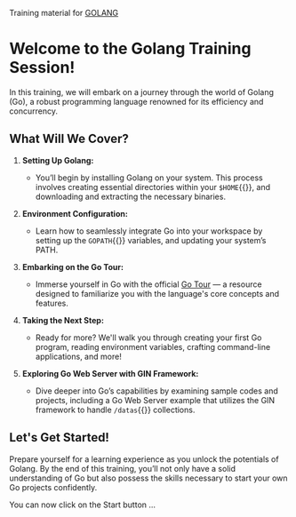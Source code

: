 
Training material for [GOLANG](http://golang.org)

# **Welcome to the Golang Training Session!**

In this training, we will embark on a journey through the world of Golang (Go), a robust programming language renowned for its efficiency and concurrency. 

## **What Will We Cover?**
1. **Setting Up Golang:**
   - You’ll begin by installing Golang on your system. This process involves creating essential directories within your `$HOME`{{}}, and downloading and extracting the necessary binaries.

2. **Environment Configuration:**
   - Learn how to seamlessly integrate Go into your workspace by setting up the `GOPATH`{{}} variables, and updating your system’s PATH.

3. **Embarking on the Go Tour:**
   - Immerse yourself in Go with the official [Go Tour](https://go.dev/tour/) — a resource designed to familiarize you with the language's core concepts and features.

4. **Taking the Next Step:**
   - Ready for more? We'll walk you through creating your first Go program, reading environment variables, crafting command-line applications, and more!

5. **Exploring Go Web Server with GIN Framework:**
   - Dive deeper into Go’s capabilities by examining sample codes and projects, including a Go Web Server example that utilizes the GIN framework to handle `/datas`{{}} collections.

## **Let's Get Started!**
Prepare yourself for a learning experience as you unlock the potentials of Golang. By the end of this training, you’ll not only have a solid understanding of Go but also possess the skills necessary to start your own Go projects confidently.


You can now click on the Start button ...




